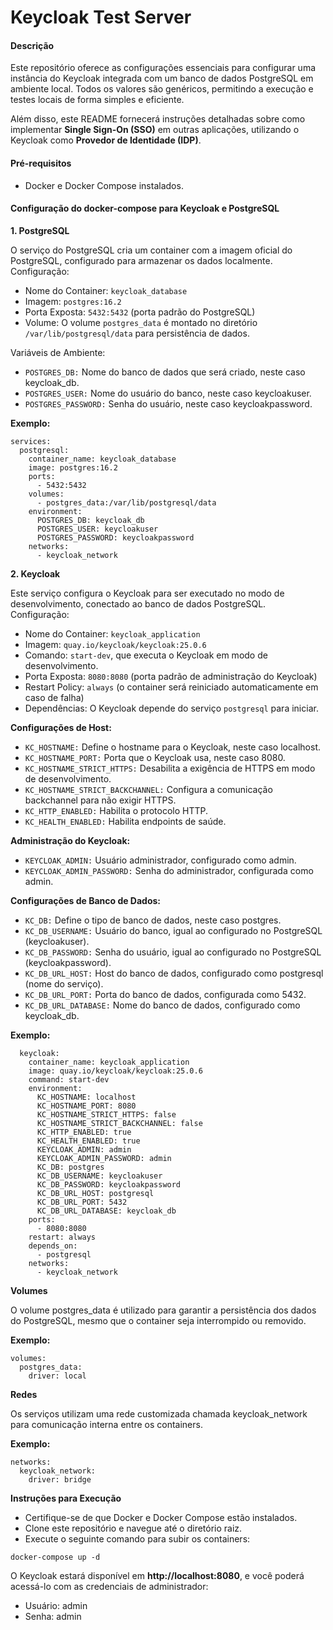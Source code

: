 # Keycloak Test Server

#### Descrição

Este repositório oferece as configurações essenciais para configurar uma instância do Keycloak integrada com um banco de dados PostgreSQL em ambiente local. Todos os valores são genéricos, permitindo a execução e testes locais de forma simples e eficiente.

Além disso, este README fornecerá instruções detalhadas sobre como implementar **Single Sign-On (SSO)** em outras aplicações, utilizando o Keycloak como **Provedor de Identidade (IDP)**.

#### Pré-requisitos

- Docker e Docker Compose instalados.

#### Configuração do docker-compose para Keycloak e PostgreSQL

**1. PostgreSQL**

O serviço do PostgreSQL cria um container com a imagem oficial do PostgreSQL, configurado para armazenar os dados localmente.
Configuração:

- Nome do Container: `keycloak_database`
- Imagem: `postgres:16.2`
- Porta Exposta: `5432:5432` (porta padrão do PostgreSQL)
- Volume: O volume `postgres_data` é montado no diretório `/var/lib/postgresql/data` para persistência de dados.

Variáveis de Ambiente:

- `POSTGRES_DB:` Nome do banco de dados que será criado, neste caso keycloak_db.
- `POSTGRES_USER:` Nome do usuário do banco, neste caso keycloakuser.
- `POSTGRES_PASSWORD:` Senha do usuário, neste caso keycloakpassword.

**Exemplo:**

```
services:
  postgresql:
    container_name: keycloak_database
    image: postgres:16.2
    ports:
      - 5432:5432
    volumes:
      - postgres_data:/var/lib/postgresql/data
    environment:
      POSTGRES_DB: keycloak_db
      POSTGRES_USER: keycloakuser
      POSTGRES_PASSWORD: keycloakpassword
    networks:
      - keycloak_network
```

**2. Keycloak**

Este serviço configura o Keycloak para ser executado no modo de desenvolvimento, conectado ao banco de dados PostgreSQL.
Configuração:

- Nome do Container: `keycloak_application`
- Imagem: `quay.io/keycloak/keycloak:25.0.6`
- Comando: `start-dev`, que executa o Keycloak em modo de desenvolvimento.
- Porta Exposta: `8080:8080` (porta padrão de administração do Keycloak)
- Restart Policy: `always` (o container será reiniciado automaticamente em caso de falha)
- Dependências: O Keycloak depende do serviço `postgresql` para iniciar.

**Configurações de Host:**

- `KC_HOSTNAME:` Define o hostname para o Keycloak, neste caso localhost.
- `KC_HOSTNAME_PORT:` Porta que o Keycloak usa, neste caso 8080.
- `KC_HOSTNAME_STRICT_HTTPS:` Desabilita a exigência de HTTPS em modo de desenvolvimento.
- `KC_HOSTNAME_STRICT_BACKCHANNEL:` Configura a comunicação backchannel para não exigir HTTPS.
- `KC_HTTP_ENABLED:` Habilita o protocolo HTTP.
- `KC_HEALTH_ENABLED:` Habilita endpoints de saúde.

**Administração do Keycloak:**

- `KEYCLOAK_ADMIN:` Usuário administrador, configurado como admin.
- `KEYCLOAK_ADMIN_PASSWORD:` Senha do administrador, configurada como admin.

**Configurações de Banco de Dados:**

- `KC_DB:` Define o tipo de banco de dados, neste caso postgres.
- `KC_DB_USERNAME:` Usuário do banco, igual ao configurado no PostgreSQL (keycloakuser).
- `KC_DB_PASSWORD:` Senha do usuário, igual ao configurado no PostgreSQL (keycloakpassword).
- `KC_DB_URL_HOST:` Host do banco de dados, configurado como postgresql (nome do serviço).
- `KC_DB_URL_PORT:` Porta do banco de dados, configurada como 5432.
- `KC_DB_URL_DATABASE:` Nome do banco de dados, configurado como keycloak_db.

**Exemplo:**

```
  keycloak:
    container_name: keycloak_application
    image: quay.io/keycloak/keycloak:25.0.6
    command: start-dev
    environment:
      KC_HOSTNAME: localhost
      KC_HOSTNAME_PORT: 8080
      KC_HOSTNAME_STRICT_HTTPS: false
      KC_HOSTNAME_STRICT_BACKCHANNEL: false
      KC_HTTP_ENABLED: true
      KC_HEALTH_ENABLED: true
      KEYCLOAK_ADMIN: admin
      KEYCLOAK_ADMIN_PASSWORD: admin
      KC_DB: postgres
      KC_DB_USERNAME: keycloakuser
      KC_DB_PASSWORD: keycloakpassword
      KC_DB_URL_HOST: postgresql
      KC_DB_URL_PORT: 5432
      KC_DB_URL_DATABASE: keycloak_db
    ports:
      - 8080:8080
    restart: always
    depends_on:
      - postgresql
    networks:
      - keycloak_network
```

**Volumes**

O volume postgres_data é utilizado para garantir a persistência dos dados do PostgreSQL, mesmo que o container seja interrompido ou removido.

**Exemplo:**

```
volumes:
  postgres_data:
    driver: local
```

**Redes**

Os serviços utilizam uma rede customizada chamada keycloak_network para comunicação interna entre os containers.

**Exemplo:**

```
networks:
  keycloak_network:
    driver: bridge
```

**Instruções para Execução**

- Certifique-se de que Docker e Docker Compose estão instalados.
- Clone este repositório e navegue até o diretório raiz.
- Execute o seguinte comando para subir os containers:

`docker-compose up -d`

O Keycloak estará disponível em **http://localhost:8080**, e você poderá acessá-lo com as credenciais de administrador:

- Usuário: admin
- Senha: admin
